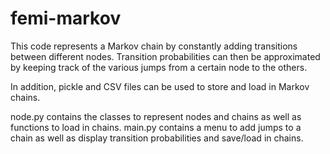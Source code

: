 # femi-markov

This code represents a Markov chain by constantly adding transitions between different nodes.
Transition probabilities can then be approximated by keeping track of the various jumps from a certain node to the others.

In addition, pickle and CSV files can be used to store and load in Markov chains.

node.py contains the classes to represent nodes and chains as well as functions to load in chains.
main.py contains a menu to add jumps to a chain as well as display transition probabilities and save/load in chains.
